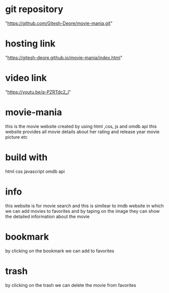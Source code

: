 # git repository
"https://github.com/Gitesh-Deore/movie-mania.git"
# hosting link   
"https://gitesh-deore.github.io/movie-mania/index.html"
# video link
"https://youtu.be/a-PZRTdc2_I"
# movie-mania
this is the movie website created by using html ,css, js and omdb api this website provides all movie details about her rating and release year movie picture etc

# build with
   html 
   css
   javascript
   omdb api
# info
  this website is for movie search and this is similear to imdb  website in which we can add movies to favorites and by taping on the image they can show the detailed information about the movie 
  # bookmark
   by clicking on the bookmark we can add to favorites 
   # trash
   by clicking on the trash we can delete the movie from favorites 
